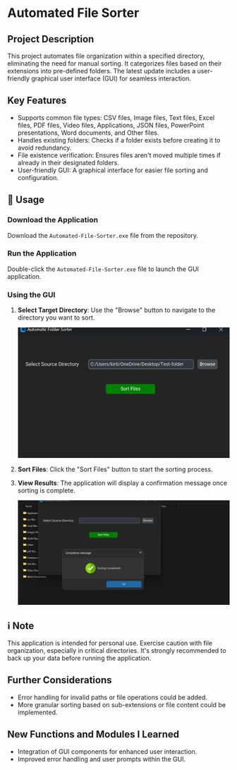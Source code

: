 # Automated File Sorter

## Project Description
This project automates file organization within a specified directory, eliminating the need for manual sorting. It categorizes files based on their extensions into pre-defined folders. The latest update includes a user-friendly graphical user interface (GUI) for seamless interaction.

## Key Features
- Supports common file types: CSV files, Image files, Text files, Excel files, PDF files, Video files, Applications, JSON files, PowerPoint presentations, Word documents, and Other files.
- Handles existing folders: Checks if a folder exists before creating it to avoid redundancy.
- File existence verification: Ensures files aren't moved multiple times if already in their designated folders.
- User-friendly GUI: A graphical interface for easier file sorting and configuration.

## 🚀 Usage
### Download the Application
Download the `Automated-File-Sorter.exe` file from the repository.

### Run the Application
Double-click the `Automated-File-Sorter.exe` file to launch the GUI application.

### Using the GUI
1. **Select Target Directory**: Use the "Browse" button to navigate to the directory you want to sort.
   
   ![Select Target Directory](images/select_directory.png)

2. **Sort Files**: Click the "Sort Files" button to start the sorting process.

3. **View Results**: The application will display a confirmation message once sorting is complete.

   ![View Results](images/sorting_complete.png)

## ℹ️ Note
This application is intended for personal use. Exercise caution with file organization, especially in critical directories. It's strongly recommended to back up your data before running the application.

## Further Considerations
- Error handling for invalid paths or file operations could be added.
- More granular sorting based on sub-extensions or file content could be implemented.

## New Functions and Modules I Learned
- Integration of GUI components for enhanced user interaction.
- Improved error handling and user prompts within the GUI.
